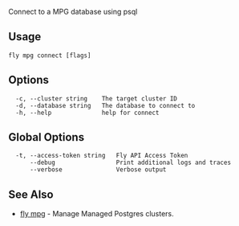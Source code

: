 Connect to a MPG database using psql

## Usage
~~~
fly mpg connect [flags]
~~~

## Options

~~~
  -c, --cluster string    The target cluster ID
  -d, --database string   The database to connect to
  -h, --help              help for connect
~~~

## Global Options

~~~
  -t, --access-token string   Fly API Access Token
      --debug                 Print additional logs and traces
      --verbose               Verbose output
~~~

## See Also

* [fly mpg](/docs/flyctl/mpg/)	 - Manage Managed Postgres clusters.


